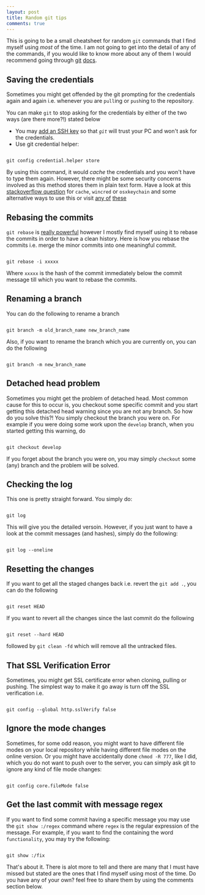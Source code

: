```yaml
---
layout: post
title: Random git tips
comments: true
---
```


This is going to be a small cheatsheet for random `git` commands that I find myself using *most* of the time. I am not going to get into the detail of any of the commands, if you would like to know more about any of them I would recommend going through [git](http://git-scm.com/docs/) [docs](https://www.kernel.org/pub/software/scm/git/docs/).

## Saving the credentials


Sometimes you might get offended by the git prompting for the credentials again and again i.e. whenever you are `pull`ing or `push`ing to the repository.

You can make `git` to stop asking for the credentials by either of the two ways (are there more?!) stated below

- You may [add an SSH key](https://help.github.com/articles/generating-ssh-keys/) so that *`git`* will trust your PC and won't ask for the credentials.
- Use git credential helper:

<pre><code class="bash">
git config credential.helper store
</code></pre>

By using this command, it would *cache* the credentials and you won't have to type them again. However, there might be some security concerns involved as this method stores them in plain text form. Have a look at this [stackoverflow question](http://stackoverflow.com/questions/5343068/is-there-a-way-to-skip-password-typing-when-using-https-github) for `cache`, `wincred` or `osxkeychain` and some alternative ways to use this or visit [any of](http://git-scm.com/docs/gitcredentials) [these](http://git-scm.com/docs/technical/api-credentials.html)

## Rebasing the commits

`git rebase` is [really powerful](http://git-scm.com/docs/git-rebase) however I mostly find myself using it to rebase the commits in order to have a clean history. Here is how you rebase the commits i.e. merge the minor commits into one meaningful commit.

<pre><code class="bash">
git rebase -i xxxxx
</code></pre>

Where `xxxxx` is the hash of the commit immediately below the commit message till which you want to rebase the commits.


## Renaming a branch

You can do the following to rename a branch

<pre><code class="bash">
git branch -m old_branch_name new_branch_name
</code></pre>

Also, if you want to rename the branch which you are currently on, you can do the following

<pre><code class="bash">
git branch -m new_branch_name
</code></pre>

## Detached head problem

Sometimes you might get the problem of detached head. Most common cause for this to occur is, you checkout some specific commit and you start getting this detached head warning since you are not any branch. So how do you solve this?! You simply checkout the branch you were on. For example if you were doing some work upon the `develop` branch, when you started getting this warning, do

<pre><code class="bash">
git checkout develop
</code></pre>

If you forget about the branch you were on, you may simply `checkout` some (any) branch and the problem will be solved.

## Checking the log

This one is pretty straight forward. You simply do:

<pre><code class="bash">
git log
</code></pre>

This will give you the detailed versoin. However, if you just want to have a look at the commit messages (and hashes), simply do the following:

<pre><code class="bash">
git log --oneline
</code></pre>

## Resetting the changes

If you want to get all the staged changes back i.e. revert the `git add .`, you can do the following

<pre><code class="bash">
git reset HEAD
</code></pre>

If you want to revert all the changes since the last commit do the following

<pre><code class="bash">
git reset --hard HEAD
</code></pre>

followed by `git clean -fd` which will remove all the untracked files.

## That SSL Verification Error


Sometimes, you might get SSL certificate error when cloning, pulling or pushing. The simplest way to make it go away is turn off the SSL verification i.e.

<pre><code class="bash">
git config --global http.sslVerify false
</code></pre>

## Ignore the mode changes

Sometimes, for some odd reason, you might want to have different file modes on your local repository while having different file modes on the online version. Or you might have accidentally done `chmod -R 777`, like I did, which you do not want to push over to the server, you can simply ask git to ignore any kind of file mode changes:

<pre><code class="bash">
git config core.fileMode false
</code></pre>

## Get the last commit with message regex

If you want to find some commit having a specific message you may use the `git show :/regex` command where `regex` is the regular expression of the message. For example, if you want to find the containing the word `functionality`, you may try the following:

<pre><code class="bash">
git show :/fix
</code></pre>

That's about it. There is alot more to tell and there are many that I must have missed but stated are the ones that I find myself using most of the time. Do you have any of your own? feel free to share them by using the comments section below.
